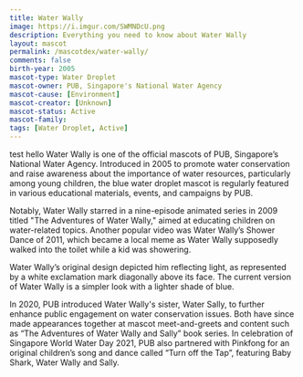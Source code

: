 ```yaml
---
title: Water Wally
image: https://i.imgur.com/SWMNDcU.png
description: Everything you need to know about Water Wally
layout: mascot
permalink: /mascotdex/water-wally/
comments: false
birth-year: 2005
mascot-type: Water Droplet
mascot-owner: PUB, Singapore's National Water Agency
mascot-cause: [Environment]
mascot-creator: [Unknown]
mascot-status: Active
mascot-family:
tags: [Water Droplet, Active]
---
```


test hello
Water Wally is one of the official mascots of PUB, Singapore’s National Water Agency. Introduced in 2005 to promote water conservation and raise awareness about the importance of water resources, particularly among young children, the blue water droplet mascot is regularly featured in various educational materials, events, and campaigns by PUB. 

Notably, Water Wally starred in a nine-episode animated series in 2009 titled "The Adventures of Water Wally," aimed at educating children on water-related topics. Another popular video was Water Wally’s Shower Dance of 2011, which became a local meme as Water Wally supposedly walked into the toilet while a kid was showering.

Water Wally’s original design depicted him reflecting light, as represented by a white exclamation mark diagonally above its face. The current version of Water Wally is a simpler look with a lighter shade of blue.

In 2020, PUB introduced Water Wally's sister, Water Sally, to further enhance public engagement on water conservation issues. Both have since made appearances together at mascot meet-and-greets and content such as “The Adventures of Water Wally and Sally” book series. In celebration of Singapore World Water Day 2021, PUB also partnered with Pinkfong for an original children’s song and dance called “Turn off the Tap”, featuring Baby Shark, Water Wally and Sally. 

